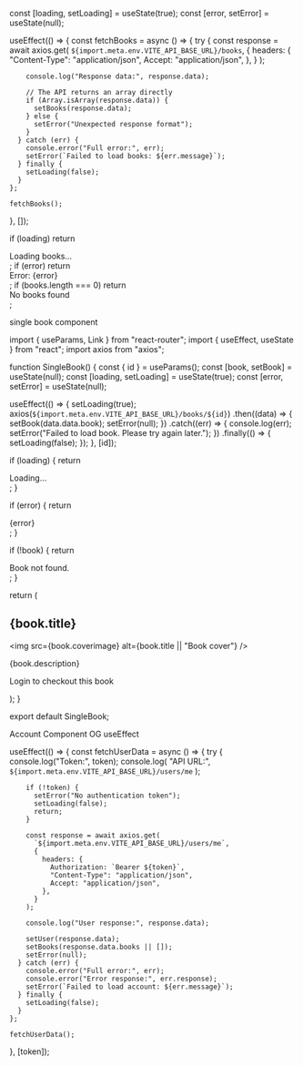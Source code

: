 const [loading, setLoading] = useState(true);
const [error, setError] = useState(null);
  
  
  useEffect(() => {
    const fetchBooks = async () => {
      try {
        const response = await axios.get(
          `${import.meta.env.VITE_API_BASE_URL}/books`,
          {
            headers: {
              "Content-Type": "application/json",
              Accept: "application/json",
            },
          }
        );

        console.log("Response data:", response.data);

        // The API returns an array directly
        if (Array.isArray(response.data)) {
          setBooks(response.data);
        } else {
          setError("Unexpected response format");
        }
      } catch (err) {
        console.error("Full error:", err);
        setError(`Failed to load books: ${err.message}`);
      } finally {
        setLoading(false);
      }
    };

    fetchBooks();
  }, []);

  if (loading) return <div>Loading books...</div>;
  if (error) return <div>Error: {error}</div>;
  if (books.length === 0) return <div>No books found</div>;



  single book component

import { useParams, Link } from "react-router";
import { useEffect, useState } from "react";
import axios from "axios";

function SingleBook() {
  const { id } = useParams();
  const [book, setBook] = useState(null);
  const [loading, setLoading] = useState(true);
  const [error, setError] = useState(null);

  useEffect(() => {
    setLoading(true);
    axios(`${import.meta.env.VITE_API_BASE_URL}/books/${id}`)
      .then((data) => {
        setBook(data.data.book);
        setError(null);
      })
      .catch((err) => {
        console.log(err);
        setError("Failed to load book. Please try again later.");
      })
      .finally(() => {
        setLoading(false);
      });
  }, [id]);

  if (loading) {
    return <div className="single-book-container">Loading...</div>;
  }

  if (error) {
    return <div className="single-book-container error">{error}</div>;
  }

  if (!book) {
    return <div className="single-book-container">Book not found.</div>;
  }

  return (
    <div className="single-book-container">
      <h2>{book.title}</h2>
      <img src={book.coverimage} alt={book.title || "Book cover"} />
      <p>{book.description}</p>
      <p>
        <Link to="/login">Login</Link> to checkout this book
      </p>
    </div>
  );
}

export default SingleBook;


Account Component OG useEffect

  useEffect(() => {
    const fetchUserData = async () => {
      try {
        console.log("Token:", token);
        console.log(
          "API URL:",
          `${import.meta.env.VITE_API_BASE_URL}/users/me`
        );

        if (!token) {
          setError("No authentication token");
          setLoading(false);
          return;
        }

        const response = await axios.get(
          `${import.meta.env.VITE_API_BASE_URL}/users/me`,
          {
            headers: {
              Authorization: `Bearer ${token}`,
              "Content-Type": "application/json",
              Accept: "application/json",
            },
          }
        );

        console.log("User response:", response.data);

        setUser(response.data);
        setBooks(response.data.books || []);
        setError(null);
      } catch (err) {
        console.error("Full error:", err);
        console.error("Error response:", err.response);
        setError(`Failed to load account: ${err.message}`);
      } finally {
        setLoading(false);
      }
    };

    fetchUserData();
  }, [token]);